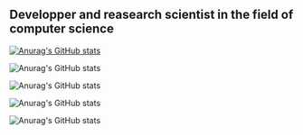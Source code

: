 
## Developper and reasearch scientist in the field of computer science

[![Anurag's GitHub stats](https://github-readme-stats.vercel.app/api?username=bizarout)](https://github.com/bizarout/github-readme-stats)

![Anurag's GitHub stats](https://github-readme-stats.vercel.app/api?username=anuraghazra&show_icons=true)

![Anurag's GitHub stats](https://github-readme-stats.vercel.app/api?username=anuraghazra&show_icons=true&theme=radical)


![Anurag's GitHub stats](https://github-readme-stats.vercel.app/api?username=anuraghazra&show_icons=true&theme=transparent)

![Anurag's GitHub stats](https://github-readme-stats.vercel.app/api?username=anuraghazra&show_icons=true&bg_color=00000000)
